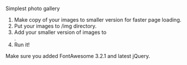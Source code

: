 Simplest photo gallery

1. Make copy of your images to smaller version for faster page loading.
2. Put your images to /img directory.
3. Add your smaller version of images to <div class="gallery"></div>.
4. Run it!

Make sure you added FontAwesome 3.2.1 and latest jQuery.